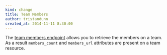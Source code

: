 ```yaml
---
kind: change
title: Team Members
author: tristandunn
created_at: 2014-11-11 8:30:00
---
```


The [team members endpoint](/v1/teams/members/) allows you to retrieve the
members on a team. As a result `members_count` and `members_url` attributes are
present on a team resource.
